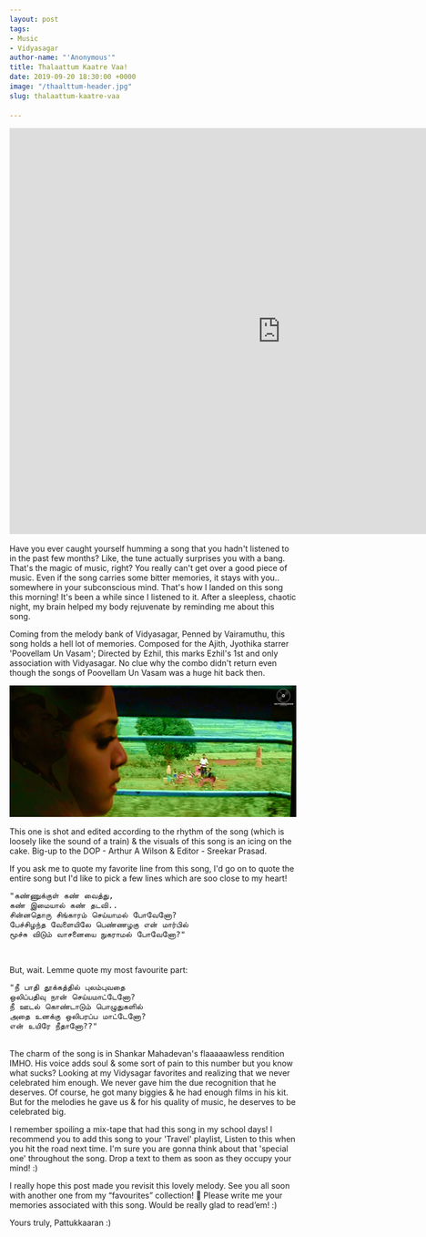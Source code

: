 ```yaml
---
layout: post
tags:
- Music
- Vidyasagar
author-name: "'Anonymous'"
title: Thalaattum Kaatre Vaa!
date: 2019-09-20 18:30:00 +0000
image: "/thaalttum-header.jpg"
slug: thalaattum-kaatre-vaa

---
```

<iframe width="951" height="713" src="https://www.youtube.com/embed/bLYS91IfwCM" frameborder="0" allow="accelerometer; autoplay; encrypted-media; gyroscope; picture-in-picture" allowfullscreen></iframe>

Have you ever caught yourself humming a song that you hadn't listened to in the past few months? Like, the tune actually surprises you with a bang. That's the magic of music, right? You really can't get over a good piece of music. Even if the song carries some bitter memories, it stays with you.. somewhere in your subconscious mind. That's how I landed on this song this morning! It's been a while since I listened to it. After a sleepless, chaotic night, my brain helped my body rejuvenate by reminding me about this song.

Coming from the melody bank of Vidyasagar, Penned by Vairamuthu, this song holds a hell lot of memories. Composed for the Ajith, Jyothika starrer 'Poovellam Un Vasam'; Directed by Ezhil, this marks Ezhil's 1st and only association with Vidyasagar. No clue why the combo didn't return even though the songs of Poovellam Un Vasam was a huge hit back then.

![Thaalaattum Kaatre Vaa](/img/thaalttum-blog.jpg)

This one is shot and edited according to the rhythm of the song (which is loosely like the sound of a train) & the visuals of this song is an icing on the cake.  Big-up to the DOP - Arthur A Wilson & Editor - Sreekar Prasad.

If you ask me to quote my favorite line from this song, I'd go on to quote the entire song but I'd like to pick a few lines which are soo close to my heart!

<pre>
"கண்ணுக்குள் கண் வைத்து,
கண் இமையால் கண் தடவி..
சின்னதொரு சிங்காரம் செய்யாமல் போவேனோ?
பேச்சிழந்த வேளையிலே பெண்ணழகு என் மார்பில்
மூச்சு விடும் வாசனையை நுகராமல் போவேனோ?"
</pre>
<br>

But, wait. Lemme quote my most favourite part:

<pre>
"நீ பாதி தூக்கத்தில் புலம்புவதை
ஒலிப்பதிவு நான் செய்யமாட்டேனோ?
நீ ஊடல் கொண்டாடும் பொழுதுகளில்
அதை உனக்கு ஒலிபரப்ப மாட்டேனோ?
என் உயிரே நீதானோ??"
</pre>
<br>
The charm of the song is in Shankar Mahadevan's flaaaaawless rendition IMHO. His voice adds soul & some sort of pain to this number but you know what sucks? Looking at my Vidysagar favorites and realizing that we never celebrated him enough. We never gave him the due recognition that he deserves. Of course, he got many biggies & he had enough films in his kit. But for the melodies he gave us & for his quality of music, he deserves to be celebrated big.

I remember spoiling a mix-tape that had this song in my school days! I recommend you to add this song to your 'Travel' playlist, Listen to this when you hit the road next time. I'm sure you are gonna think about that 'special one' throughout the song. Drop a text to them as soon as they occupy your mind! :)

I really hope this post made you revisit this lovely melody. See you all soon with another one from my “favourites” collection! 🙂 Please write me your memories associated with this song. Would be really glad to read’em! :)

Yours truly, Pattukkaaran :)